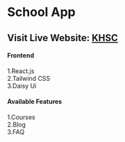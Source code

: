 # School App
## Visit Live Website: <a href= "https://khsc-edu-bd.netlify.app/" target="_blank">KHSC</a>

#### Frontend
 1.React.js </br>
 2.Tailwind CSS </br>
 3.Daisy Ui </br>
#### Available Features
 1.Courses </br>
 2.Blog </br>
 3.FAQ </br>
